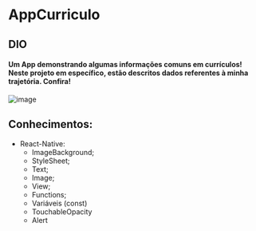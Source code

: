 # AppCurriculo
## DIO

#### Um App demonstrando algumas informações comuns em currículos! Neste projeto em específico, estão descritos dados referentes à minha trajetória. Confira!

![image](https://user-images.githubusercontent.com/93789218/174389641-f711c4a1-f202-48f1-83cd-8bb1ec93f9b5.png)

## Conhecimentos:
- React-Native:
  - ImageBackground;
  - StyleSheet;
  - Text;
  - Image;
  - View;
  - Functions;
  - Variáveis (const)
  - TouchableOpacity
  - Alert
